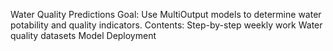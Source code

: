 Water Quality Predictions
Goal: Use MultiOutput models to determine water potability and quality indicators.
Contents:
Step-by-step weekly work
Water quality datasets
Model Deployment

